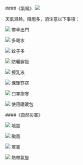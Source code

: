 <?php
$top = file_get_contents('basic.php');
echo $top;
?>

<div class="one item content" markdown="1">

####《氣候》
![](img/Ch1/泰國.png)

天氣濕熱，降雨多，須注意以下事項： 

![](img/Ch1/泰國.png)
帶傘出門

![](img/Ch1/泰國.png)
多喝水

![](img/Ch1/泰國.png)
蚊子多

![](img/Ch1/泰國.png)
防曬穿搭

![](img/Ch1/泰國.png)
擦乳液

![](img/Ch1/泰國.png)
保暖穿搭

![](img/Ch1/泰國.png)
口罩禦寒

![](img/Ch1/泰國.png)
使用暖暖包

####《自然災害》

![](img/Ch1/泰國.png)
地震 

![](img/Ch1/泰國.png)
颱風

![](img/Ch1/泰國.png)
寒害

![](img/Ch1/泰國.png)
熱帶氣旋


</div>
<?php
$end = file_get_contents('end.php');
echo $end;
?>
